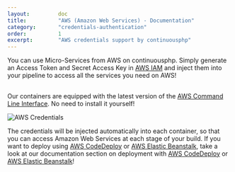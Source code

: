 ```yaml
---
layout:         doc
title:          "AWS (Amazon Web Services) - Documentation"
category:       "credentials-authentication"
order:          1
excerpt:        "AWS credentials support by continuousphp"
---
```

You can use Micro-Services from AWS on continuousphp. Simply generate an Access Token and Secret
Access Key in [AWS IAM](https://aws.amazon.com/iam/) and inject them into your pipeline to
access all the services you need on AWS!

<div class="row panel callout warning clearfix">
  <h2 class="left"><i class="fa fa-exclamation-triangle"></i></h2>
  Our containers are equipped with the latest version of the <a href="https://aws.amazon.com/cli/" target="_blank">AWS Command Line Interface</a>. No need to install it yourself!
</div>

![AWS Credentials](/assets/doc/credentials-authentication/aws.png)

The credentials will be injected automatically into each container, so that you can access
Amazon Web Services at each stage of your build. If you want to deploy using
[AWS CodeDeploy](https://aws.amazon.com/codedeploy/) or [AWS Elastic Beanstalk](https://aws.amazon.com/elasticbeanstalk/),
take a look at our documentation section on deployment with [AWS CodeDeploy](/_docs/deployment/aws-code-deploy/)
or [AWS Elastic Beanstalk](/_docs/deployment/aws-elastic-beanstalk/)!
